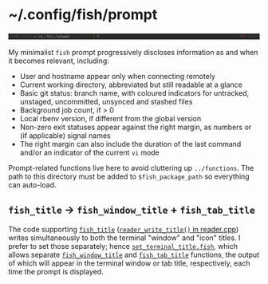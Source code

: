 # ~/.config/fish/prompt

![Screenshot]

My minimalist `fish` prompt progressively discloses information as and when it
becomes relevant, including:

* User and hostname appear only when connecting remotely
* Current working directory, abbreviated but still readable at a glance
* Basic git status: branch name, with coloured indicators for untracked,
  unstaged, uncommitted, unsynced and stashed files
* Background job count, if > 0
* Local rbenv version, if different from the global version
* Non-zero exit statuses appear against the right margin, as numbers or (if
  applicable) signal names
* The right margin can also include the duration of the last command and/or an
  indicator of the current `vi` mode

Prompt-related functions live here to avoid cluttering up `../functions`. The
path to this directory must be added to `$fish_package_path` so everything can
auto-load.

[Screenshot]: https://raw.githubusercontent.com/zgracem/dotconfig/master/fish/prompt/prompt.png

## `fish_title` → `fish_window_title` + `fish_tab_title`

The code supporting [`fish_title`] ([`reader_write_title()` in reader.cpp][1])
writes simultaneously to both the terminal "window" and "icon" titles. I prefer
to set those separately; hence [`set_terminal_title.fish`][2], which allows
separate [`fish_window_title`][3] and [`fish_tab_title`][4] functions, the
output of which will appear in the terminal window or tab title, respectively,
each time the prompt is displayed.

[`fish_title`]: https://fishshell.com/docs/current/cmds/fish_title.html
[1]: https://github.com/fish-shell/fish-shell/blob/77aeb6a/src/reader.cpp#L1565
[2]: https://github.com/zgracem/dotconfig/blob/main/fish/prompt/functions/set_terminal_title.fish
[3]: https://github.com/zgracem/dotconfig/blob/main/fish/prompt/functions/fish_window_title.fish
[4]: https://github.com/zgracem/dotconfig/blob/main/fish/prompt/functions/fish_tab_title.fish
